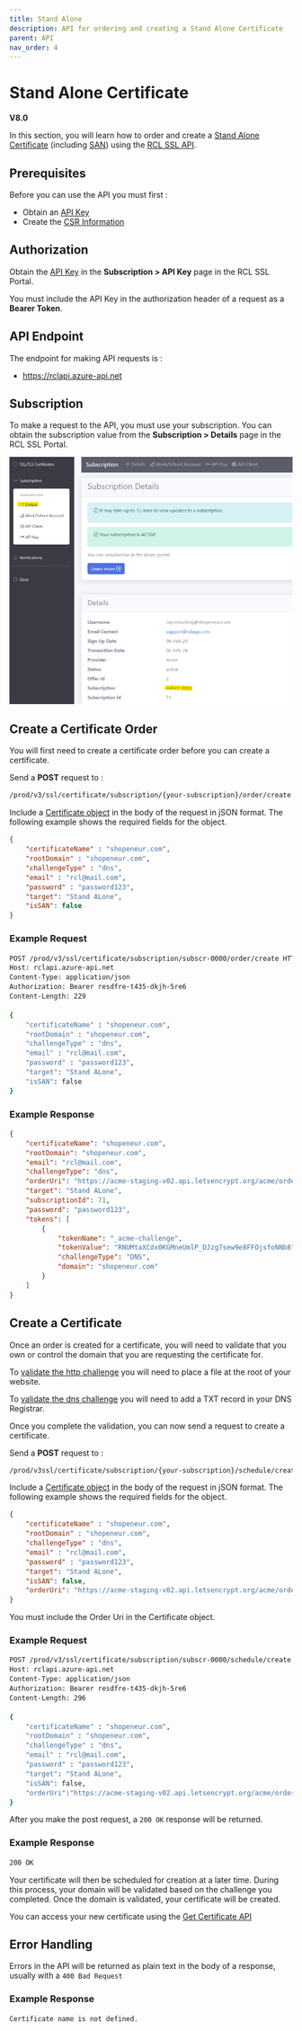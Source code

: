 ```yaml
---
title: Stand Alone
description: API for ordering and creating a Stand Alone Certificate
parent: API
nav_order: 4
---
```


# Stand Alone Certificate
**V8.0**

In this section, you will learn how to order and create a [Stand Alone Certificate](../portal/stand-alone.md) (including [SAN](../portal/stand-alone-san.md)) using the [RCL SSL API](./api.md).

## Prerequisites

Before you can use the API you must first :

- Obtain an [API Key](./authorization.md)
- Create the [CSR Information](../portal/csr-info.md)

## Authorization

Obtain the [API Key](./authorization.md) in the **Subscription > API Key** page in the RCL SSL Portal.

You must include the API Key in the authorization header of a request as a **Bearer Token**.


## API Endpoint

The endpoint for making API requests is :

- https://rclapi.azure-api.net

## Subscription

To make a request to the API, you must use your subscription. You can obtain the subscription value from the **Subscription > Details** page in the RCL SSL Portal.

![image](../images/api_authorization/subscription.png)

## Create a Certificate Order

You will first need to create a certificate order before you can create a certificate.

Send a **POST** request to :

```bash
/prod/v3/ssl/certificate/subscription/{your-subscription}/order/create
```

Include a [Certificate object](./certificate-object.md) in the body of the request in jSON format. The following example shows the required fields for the object.

```json
{
    "certificateName" : "shopeneur.com",
    "rootDomain" : "shopeneur.com",
    "challengeType" : "dns",
    "email" : "rcl@mail.com",
    "password" : "password123",
    "target": "Stand ALone",
    "isSAN": false
}

```

### Example Request

```bash
POST /prod/v3/ssl/certificate/subscription/subscr-0000/order/create HTTP/1.1
Host: rclapi.azure-api.net
Content-Type: application/json
Authorization: Bearer resdfre-t435-dkjh-5re6
Content-Length: 229

{
    "certificateName" : "shopeneur.com",
    "rootDomain" : "shopeneur.com",
    "challengeType" : "dns",
    "email" : "rcl@mail.com",
    "password" : "password123",
    "target": "Stand ALone",
    "isSAN": false
}
```

### Example Response
```json
{
    "certificateName": "shopeneur.com",
    "rootDomain": "shopeneur.com",
    "email": "rcl@mail.com",
    "challengeType": "dns",
    "orderUri": "https://acme-staging-v02.api.letsencrypt.org/acme/order/135518893/21014318564",
    "target": "Stand ALone",
    "subscriptionId": 71,
    "password": "password123",
    "tokens": [
        {
            "tokenName": "_acme-challenge",
            "tokenValue": "RNUMtaXCdx0KGMneUmlP_DJzg7sew9e8FFOjsfoNNb8",
            "challengeType": "DNS",
            "domain": "shopeneur.com"
        }
    ]
}
```

## Create a Certificate

Once an order is created for a certificate, you will need to validate that you own or control the domain that 
you are requesting the certificate for.

To [validate the http challenge](../portal/stand-alone.md#completing-the-http-challenge) you will need to place 
a file at the root of your website.

To [validate the dns challenge](../portal/stand-alone.md#completing-the-dns-challenge) you will need to add 
a TXT record in your DNS Registrar.

Once you complete the validation, you can now send a request to create a certificate.

Send a **POST** request to :

```bash
/prod/v3ssl/certificate/subscription/{your-subscription}/schedule/create
```

Include a [Certificate object](./certificate-object.md) in the body of the request in jSON format. The following example shows the required fields for the object.

```json
{
    "certificateName" : "shopeneur.com",
    "rootDomain" : "shopeneur.com",
    "challengeType" : "dns",
    "email" : "rcl@mail.com",
    "password" : "password123",
    "target": "Stand ALone",
    "isSAN": false,
    "orderUri": "https://acme-staging-v02.api.letsencrypt.org/acme/order/135518893/21014318564"
}

```

You must include the Order Uri in the Certificate object.

### Example Request

```bash
POST /prod/v3/ssl/certificate/subscription/subscr-0000/schedule/create HTTP/1.1
Host: rclapi.azure-api.net
Content-Type: application/json
Authorization: Bearer resdfre-t435-dkjh-5re6
Content-Length: 296

{
    "certificateName" : "shopeneur.com",
    "rootDomain" : "shopeneur.com",
    "challengeType" : "dns",
    "email" : "rcl@mail.com",
    "password" : "password123",
    "target": "Stand ALone",
    "isSAN": false,
    "orderUri":"https://acme-staging-v02.api.letsencrypt.org/acme/order/135518893/20709585374"
}
```
After you make the post request, a ```200 OK``` response will be returned. 

### Example Response

```bash
200 OK
```

Your certificate will then be scheduled for creation at a later time. During this process, your domain will be validated based on the challenge you completed.
Once the domain is validated, your certificate will be created.

You can access your new certificate using the [Get Certificate API](get-certificate.md)

## Error Handling

Errors in the API will be returned as plain text in the body of a response, usually with a ```400 Bad Request```

### Example Response

```bash
Certificate name is not defined.
```
